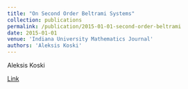 ```yaml
---
title: "On Second Order Beltrami Systems"
collection: publications
permalink: /publication/2015-01-01-second-order-beltrami
date: 2015-01-01
venue: 'Indiana University Mathematics Journal'
authors: 'Aleksis Koski'
---
```

Aleksis Koski

[Link](https://www.researchgate.net/publication/283029266_On_Second_Order_Beltrami_Systems_2)
